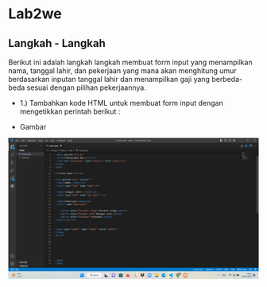 # Lab2we
## Langkah - Langkah
Berikut ini adalah langkah langkah membuat form input yang menampilkan nama, tanggal lahir, dan pekerjaan yang mana akan menghitung umur berdasarkan inputan tanggal lahir dan menampilkan gaji yang berbeda-beda sesuai dengan pilihan pekerjaannya.

- 1.)
Tambahkan kode HTML untuk membuat form input dengan mengetikkan perintah berikut :

- Gambar

![img 1](assets/1.png)
